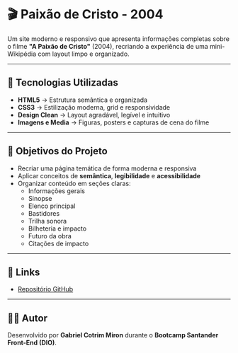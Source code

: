# 🎬 Paixão de Cristo - 2004  

Um site moderno e responsivo que apresenta informações completas sobre o filme **"A Paixão de Cristo"** (2004), recriando a experiência de uma mini-Wikipédia com layout limpo e organizado.  

---

## 🚀 Tecnologias Utilizadas  

- **HTML5** → Estrutura semântica e organizada  
- **CSS3** → Estilização moderna, grid e responsividade  
- **Design Clean** → Layout agradável, legível e intuitivo  
- **Imagens e Media** → Figuras, posters e capturas de cena do filme  

---

## 🎯 Objetivos do Projeto  

- Recriar uma página temática de forma moderna e responsiva  
- Aplicar conceitos de **semântica**, **legibilidade** e **acessibilidade**  
- Organizar conteúdo em seções claras:  
  - Informações gerais  
  - Sinopse  
  - Elenco principal  
  - Bastidores  
  - Trilha sonora  
  - Bilheteria e impacto  
  - Futuro da obra  
  - Citações de impacto  

---

## 🔗 Links  

- [Repositório GitHub](https://github.com/GabrielCotrimMiron/bootcamp-santander-frontend/tree/main/modulo-01/modulo-01-wikipedia-moderna) 

---

## 👨‍💻 Autor  

Desenvolvido por **Gabriel Cotrim Miron** durante o **Bootcamp Santander Front-End (DIO)**.  
